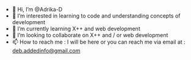 - 👋 Hi, I’m @Adrika-D
- 👀 I’m interested in learning to code and understanding concepts of development 
- 🌱 I’m currently learning X++ and web development 
- 💞️ I’m looking to collaborate on X++ and / or web development 
- 📫 How to reach me : I will be here or you can reach me via email at : deb.addedinfo@gmail.com 

<!---
Adrika-D/Adrika-D is a ✨ special ✨ repository because its `README.md` (this file) appears on your GitHub profile.
You can click the Preview link to take a look at your changes.
--->
